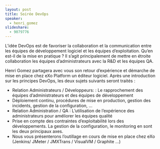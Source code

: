 ```yaml
---
layout: post
title: Soirée DevOps
speaker:
  - henri_gomez
slideshare:
  - 9079776
---
```

L’idée DevOps est de favoriser la collaboration et la communication entre les équipes de développement logiciel et les équipes d’exploitation. Qu’en est-il de la mise en pratique ? Il s’agit principalement de mettre en étroite collaboration les équipes d’administrateurs avec la R&amp;D et les équipes QA.

Henri Gomez partagera avec vous son retour d’expérience et démarche de mise en place chez eXo Platform un éditeur logiciel.
Après une introduction sur les principes DevOps, les deux sujets suivants seront traités :
* Relation Administrateurs / Développeurs: : Le rapprochement des équipes d’administrateurs et des équipes de développement
* Déploiement continu, procédures de mise en production, gestion des incidents, gestion de la configuration, …
* Relation Administration / QA : L’utilisation de l’expérience des administrateurs pour améliorer les équipes qualité
* Prise en compte des contraintes d’exploitabilité lors des développements. La gestion de la configuration, le monitoring en sont les deux principaux axes.
* Nous vous présenterons l’outillage en cours de mise en place chez eXo (Jenkins/ JMeter / JMXTrans / VisualVM / Graphite …)
